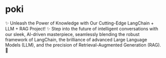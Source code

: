 # poki
✨ Unleash the Power of Knowledge with Our Cutting-Edge LangChain + LLM + RAG Project! ✨  Step into the future of intelligent conversations with our sleek, AI-driven masterpiece, seamlessly blending the robust framework of LangChain, the brilliance of advanced Large Language Models (LLM), and the precision of Retrieval-Augmented Generation (RAG). 🌟
